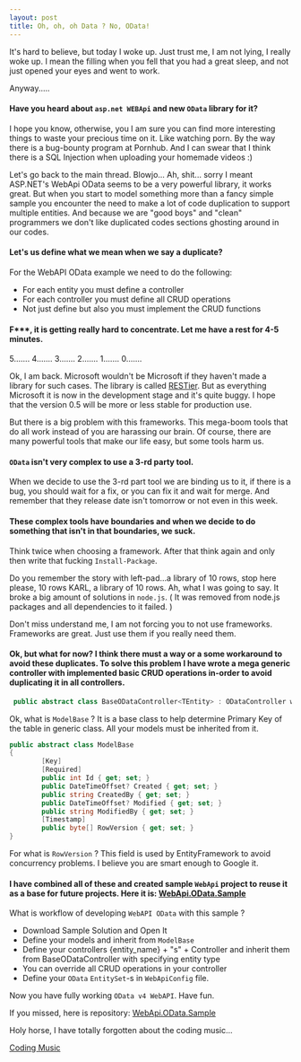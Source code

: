 ```yaml
---
layout: post
title: Oh, oh, oh Data ? No, OData!
---
```


It's hard to believe, but today I woke up. Just trust me, I am not lying, I really woke up. I mean the filling when you fell that you had a great sleep, and not just opened your eyes and went to work. 

Anyway..... 

#### Have you heard about `asp.net WEBApi` and new `OData` library for it? 

I hope you know, otherwise, you I am sure you can find more interesting things to waste your precious time on it. Like watching porn. By the way there is a bug-bounty program at Pornhub. And I can swear that I think there is a SQL Injection when uploading your homemade videos :) 

Let's go back to the main thread. Blowjo... Ah, shit... sorry I meant ASP.NET's WebApi OData seems to be a very powerful library, it works great. But when you start to model something more than a fancy simple sample you encounter the need to make a lot of code duplication to support multiple entities. And because we are "good boys" and "clean" programmers we don't like duplicated codes sections ghosting around in our codes. 

#### Let's us define what we mean when we say a duplicate?

For the WebAPI OData example we need to do the following:
* For each entity you must define a controller
* For each controller you must define all CRUD operations
* Not just define but also you must implement the CRUD functions

#### F***, it is getting really hard to concentrate. Let me have a rest for 4-5 minutes.
5.......
4.......
3.......
2.......
1.......
0.......

Ok, I am back. Microsoft wouldn't be Microsoft if they haven't made a library for such cases. The library is called [RESTier](https://github.com/OData/RESTier). But as everything Microsoft it is now in the development stage and it's quite buggy. I hope that the version 0.5 will be more or less stable for production use.

But there is a big problem with this frameworks. This mega-boom tools that do all work instead of you are harassing our brain. Of course, there are many powerful tools that make our life easy, but some tools harm us. 

#### `OData` isn't very complex to use a 3-rd party tool. 

When we decide to use the 3-rd part tool we are binding us to it, if there is a bug, you should wait for a fix, or you can fix it and wait for merge. And remember that they release date isn't tomorrow or not even in this week.

#### These complex tools have boundaries and when we decide to do something that isn't in that boundaries, we suck. 

Think twice when choosing a framework. After that think again and only then write that fucking `Install-Package`. 

Do you remember the story with left-pad...a library of 10 rows, stop here please, 10 rows KARL, a library of 10 rows. Ah, what I was going to say. It broke a big amount of solutions in `node.js`.  ( It was removed from node.js packages and all dependencies to it failed. )

Don't miss understand me, I am not forcing you to not use frameworks. Frameworks are great. Just use them if you really need them. 

#### Ok, but what for now? I think there must a way or a some workaround to avoid these duplicates. To solve this problem I have wrote a mega generic controller with implemented basic CRUD operations in-order to avoid duplicating it in all controllers.

```c#
 public abstract class BaseODataController<TEntity> : ODataController where TEntity : ModelBase
```

Ok, what is `ModelBase` ? It is a base class to help determine Primary Key of the table in generic class. All your models must be inherited from it.


```c#
public abstract class ModelBase
{
        [Key]
        [Required]
        public int Id { get; set; }
        public DateTimeOffset? Created { get; set; }
        public string CreatedBy { get; set; }
        public DateTimeOffset? Modified { get; set; }
        public string ModifiedBy { get; set; }
        [Timestamp]
        public byte[] RowVersion { get; set; }
}
```

For what is `RowVersion` ? This field is used by EntityFramework to avoid concurrency problems. I believe you are smart enough to Google it.

#### I have combined all of these and created sample `WebApi` project to reuse it as a base for future projects. Here it is: [WebApi.OData.Sample](https://github.com/arkoc/WebApi.OData.Sample)

What is workflow of developing `WebAPI OData` with this sample ?

* Download Sample Solution and Open It
* Define your models and inherit from `ModelBase`
* Define your controllers {entity_name} + "s" + Controller and inherit them from BaseODataController<TEntity> with specifying entity type
* You can override all CRUD operations in your controller
* Define your `OData` `EntitySet`-s in `WebApiConfig` file.

Now you have fully working `OData v4 WebAPI`. Have fun.

If you missed, here is repository: [WebApi.OData.Sample](https://github.com/arkoc/WebApi.OData.Sample)

Holy horse, I have totally forgotten about the coding music...

[Coding Music](https://www.youtube.com/watch?v=-m7e7tCn7Bk)
